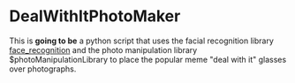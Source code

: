 # DealWithItPhotoMaker
This is **going to be** a python script that uses the facial recognition library [face_recognition](https://github.com/ageitgey/face_recognition)  and the photo manipulation library $photoManipulationLibrary to place the popular meme "deal with it" glasses over photographs.
